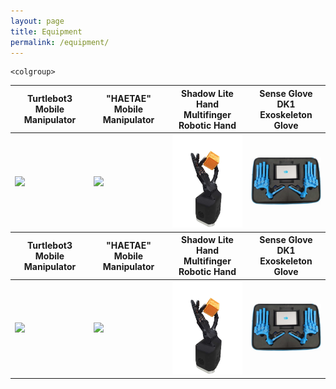 ```yaml
---
layout: page
title: Equipment
permalink: /equipment/
---
```



<table>
<colgroup>
<col width="25%" />
<col width="25%" />
<col width="25%" />
<col width="25%" />
</colgroup>
<thead>
<tr>
<th class="caption" style="text-align:center">Turtlebot3 <br> Mobile Manipulator</th>
<th class="caption" style="text-align:center">"HAETAE" <br> Mobile Manipulator</th>
<th class="caption" style="text-align:center">Shadow Lite Hand <br> Multifinger Robotic Hand</th>
<th class="caption" style="text-align:center">Sense Glove DK1 <br> Exoskeleton Glove</th>
</tr>
</thead>

<tbody>
<tr>
<td>
    <a href="/assets/equipment/turtlebot.png" data-lightbox="Turtlebot3+OpenManipulator" >
      <img style="width: 300px" src="/assets/equipment/turtlebot.png">
    </a>
</td>
<td>
    <a href="/assets/equipment/haetae.png" data-lightbox="Summit XL Steel + UR5e mobile manipulator" >
      <img style="width: 300px" src="/assets/equipment/haetae.png">
    </a>
</td>
<td style="text-align:center">
    <a href="/assets/equipment/shadow.png" data-lightbox="Shadow Lite Hand" >
      <img style="width: 300px" src="/assets/equipment/shadow.png">
    </a><br>
</td>
 <td>
    <a href="/assets/equipment/glove.png" data-lightbox="Sense glove dk1" >
      <img style="width: 300px" src="/assets/equipment/glove.png">
    </a>
</td>

</tr>
</tbody>

    
    <colgroup>
<col width="25%" />
<col width="25%" />
<col width="25%" />
<col width="25%" />
</colgroup>
<thead>
<tr>
<th class="caption" style="text-align:center">Turtlebot3 <br> Mobile Manipulator</th>
<th class="caption" style="text-align:center">"HAETAE" <br> Mobile Manipulator</th>
<th class="caption" style="text-align:center">Shadow Lite Hand <br> Multifinger Robotic Hand</th>
<th class="caption" style="text-align:center">Sense Glove DK1 <br> Exoskeleton Glove</th>
</tr>
</thead>

<tbody>
<tr>
<td>
    <a href="/assets/equipment/turtlebot.png" data-lightbox="Turtlebot3+OpenManipulator" >
      <img style="width: 300px" src="/assets/equipment/turtlebot.png">
    </a>
</td>
<td>
    <a href="/assets/equipment/haetae.png" data-lightbox="Summit XL Steel + UR5e mobile manipulator" >
      <img style="width: 300px" src="/assets/equipment/haetae.png">
    </a>
</td>
<td style="text-align:center">
    <a href="/assets/equipment/shadow.png" data-lightbox="Shadow Lite Hand" >
      <img style="width: 300px" src="/assets/equipment/shadow.png">
    </a><br>
</td>
 <td>
    <a href="/assets/equipment/glove.png" data-lightbox="Sense glove dk1" >
      <img style="width: 300px" src="/assets/equipment/glove.png">
    </a>
</td>

</tr>
</tbody>
</table>



